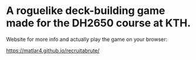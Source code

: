 # A roguelike deck-building game made for the DH2650 course at KTH.

Website for more info and actually play the game on your browser:

https://matlar4.github.io/recruitabrute/
